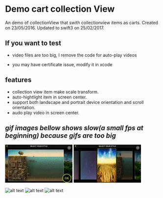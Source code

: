 # Demo cart collection View

An demo of collectionView that swith collectionview items as carts. Created on 23/05/2016. Updated to swift3 on 25/02/2017.

## If you want to test
- video files are too big, I remove the code for auto-play videos

- you may have certificate issue, modify it in xcode

## features

- collection view item make scale transform.
- auto-hightlight item in screen center.
- support both landscape and portrait device orientation and scroll orientation.
- audo play video in screen center.

## *gif images bellow shows slow(a small fps at beginning) because gifs are too big*

![alt text](https://github.com/xianbinlin/Demos/blob/master/iOS/DemoCartCollectionView/docs/h1.gif?raw=true
 "Demo gif1")
![alt text](https://github.com/xianbinlin/Demos/blob/master/iOS/DemoCartCollectionView/docs/h2.gif?raw=true
  "Demo gif2")

  ![alt text](https://github.com/xianbinlin/Demos/blob/master/iOS/DemoCartCollectionView/docs/v1.gif?raw=true
   "Demo gif3") ![alt text](https://github.com/xianbinlin/Demos/blob/master/iOS/DemoCartCollectionView/docs/v2.gif?raw=true "Demo gif4") ![alt text](https://github.com/xianbinlin/Demos/blob/master/iOS/DemoCartCollectionView/docs/v3.gif?raw=true "Demo gif5")
